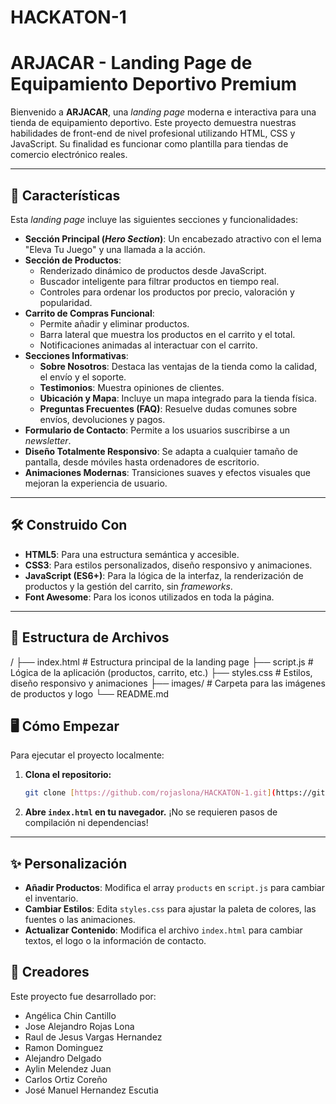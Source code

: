 # HACKATON-1

# ARJACAR - Landing Page de Equipamiento Deportivo Premium

Bienvenido a **ARJACAR**, una *landing page* moderna e interactiva para una tienda de equipamiento deportivo. Este proyecto demuestra nuestras habilidades de front-end de nivel profesional utilizando HTML, CSS y JavaScript. Su finalidad es funcionar como plantilla para tiendas de comercio electrónico reales.

---

## 🚀 Características

Esta *landing page* incluye las siguientes secciones y funcionalidades:

-   **Sección Principal (_Hero Section_)**: Un encabezado atractivo con el lema "Eleva Tu Juego" y una llamada a la acción.
-   **Sección de Productos**:
    -   Renderizado dinámico de productos desde JavaScript.
    -   Buscador inteligente para filtrar productos en tiempo real.
    -   Controles para ordenar los productos por precio, valoración y popularidad.
-   **Carrito de Compras Funcional**:
    -   Permite añadir y eliminar productos.
    -   Barra lateral que muestra los productos en el carrito y el total.
    -   Notificaciones animadas al interactuar con el carrito.
-   **Secciones Informativas**:
    -   **Sobre Nosotros**: Destaca las ventajas de la tienda como la calidad, el envío y el soporte.
    -   **Testimonios**: Muestra opiniones de clientes.
    -   **Ubicación y Mapa**: Incluye un mapa integrado para la tienda física.
    -   **Preguntas Frecuentes (FAQ)**: Resuelve dudas comunes sobre envíos, devoluciones y pagos.
-   **Formulario de Contacto**: Permite a los usuarios suscribirse a un _newsletter_.
-   **Diseño Totalmente Responsivo**: Se adapta a cualquier tamaño de pantalla, desde móviles hasta ordenadores de escritorio.
-   **Animaciones Modernas**: Transiciones suaves y efectos visuales que mejoran la experiencia de usuario.

---

## 🛠️ Construido Con

-   **HTML5**: Para una estructura semántica y accesible.
-   **CSS3**: Para estilos personalizados, diseño responsivo y animaciones.
-   **JavaScript (ES6+)**: Para la lógica de la interfaz, la renderización de productos y la gestión del carrito, sin _frameworks_.
-   **Font Awesome**: Para los iconos utilizados en toda la página.

---

## 📂 Estructura de Archivos
/
├── index.html      # Estructura principal de la landing page
├── script.js       # Lógica de la aplicación (productos, carrito, etc.)
├── styles.css      # Estilos, diseño responsivo y animaciones
├── images/         # Carpeta para las imágenes de productos y logo
└── README.md

## 🖥️ Cómo Empezar

Para ejecutar el proyecto localmente:
1.  **Clona el repositorio:**
    ```sh
    git clone [https://github.com/rojaslona/HACKATON-1.git](https://github.com/rojaslona/HACKATON-1.git)
    ```
2.  **Abre `index.html` en tu navegador.**
    ¡No se requieren pasos de compilación ni dependencias!

---

## ✨ Personalización

-   **Añadir Productos**: Modifica el array `products` en `script.js` para cambiar el inventario.
-   **Cambiar Estilos**: Edita `styles.css` para ajustar la paleta de colores, las fuentes o las animaciones.
-   **Actualizar Contenido**: Modifica el archivo `index.html` para cambiar textos, el logo o la información de contacto.

## 👥 Creadores

Este proyecto fue desarrollado por:

-   Angélica Chin Cantillo
-   Jose Alejandro Rojas Lona
-   Raul de Jesus Vargas Hernandez
-   Ramon Dominguez
-   Alejandro Delgado
-   Aylin Melendez Juan
-   Carlos Ortiz Coreño
-   José Manuel Hernandez Escutia
